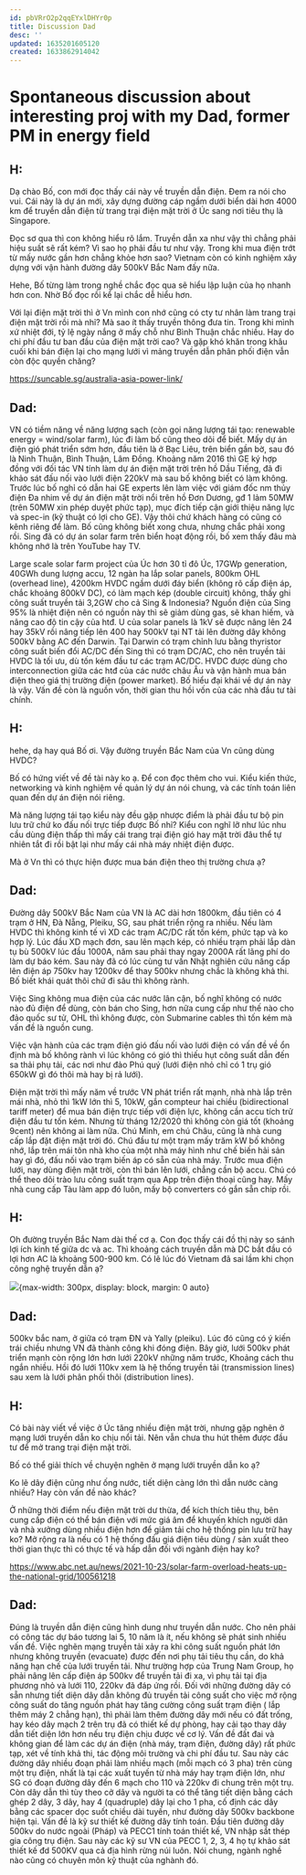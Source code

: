 ```yaml
---
id: pbVRrO2p2qqEYxlDHYr0p
title: Discussion Dad
desc: ''
updated: 1635201605120
created: 1633862914042
---
```

# Spontaneous discussion about interesting proj with my Dad, former PM in energy field

## H:

Dạ chào Bố, con mới đọc thấy cái này về truyền dẫn điện. Đem ra nói cho vui.
Cái này là dự án mới, xây dựng đường cáp ngầm dưới biển dài hơn 4000 km để truyền dẫn điện từ trang trại điện mặt trời ở Úc sang nơi tiêu thụ là Singapore.

Đọc sơ qua thì con không hiểu rõ lắm. Truyền dẫn xa như vậy thì chẳng phải hiệu suất sẽ rất kém? Vì sao họ phải đầu tư như vậy. Trong khi mua điện trớt từ mấy nước gần hơn chẳng khỏe hơn sao? Vietnam còn có kinh nghiệm xây dựng với vận hành đường dây 500kV Bắc Nam đấy nữa.

Hehe, Bố từng làm trong nghề chắc đọc qua sẽ hiểu lập luận của họ nhanh hơn con. Nhờ Bố đọc rồi kể lại chắc dễ hiểu hơn.

Với lại điện mặt trời thì ở Vn mình con nhớ cũng có cty tư nhân làm trang trại điện mặt trời rồi mà nhỉ? Mà sao ít thấy truyền thông đưa tin. Trong khi mình xứ nhiệt đới, tỷ lệ ngày nắng ở mấy chỗ như Bình Thuận chắc nhiều. Hay do chi phí đầu tư ban đầu của điện mặt trời cao? Và gặp khó khăn trong khâu cuối khi bán điện lại cho mạng lưới vì mảng truyền dẫn phân phối điện vẫn còn độc quyền chăng?

https://suncable.sg/australia-asia-power-link/

## Dad:

VN có tiềm năng về năng lượng sạch (còn gọi năng lượng tái tạo: renewable energy = wind/solar farm), lúc đi làm bố cũng theo dõi để biết. Mấy dự án điện gió phát triển sớm hơn, đầu tiên là ở Bạc Liêu, trên biển gần bờ, sau đó là Ninh Thuận, Bình Thuận, Lâm Đồng. Khoảng năm 2016 thì GE ký hợp đồng với đối tác VN tính làm dự án điện mặt trời trên hồ Dầu Tiếng, đã đi khảo sát đấu nối vào lưới điện 220kV mà sau bố không biết có làm không.
Trước lúc bố nghỉ có dẫn hai GE experts lên làm việc với giám đốc nm thủy điện Đa nhim về dự án điện mặt trời nổi trên hồ Đơn Dương, gđ 1 lảm 50MW (trên 50MW xin phép duyệt phức tạp), mục đích tiếp cận giới thiệu năng lực và spec-in (kỹ thuật có lợi cho GE). Vậy thôi chứ khách hàng có cũng có kênh riêng để làm. Bố cũng không biết xong chưa, nhưng chắc phải xong rồi.
Sing đã có dự án solar farm trên biển hoạt động rồi, bố xem thấy đâu mà không nhớ là trên YouTube hay TV.

Large scale solar farm project của Úc hơn 30 tỉ đô Úc, 17GWp generation, 40GWh dung lượng accu, 12 ngàn ha lắp solar panels, 800km OHL (overhead line), 4200km HVDC ngầm dưới đáy biển (không rõ cấp điện áp, chắc khoảng 800kV DC), có làm mạch kép (double circuit) không, thấy ghi công suất truyền tải 3,2GW cho cả Sing & Indonesia?
Nguồn điện của Sing 95% là nhiệt điện nên có nguồn này thì sẽ giảm dùng gas, sẽ khan hiếm, và nâng cao độ tin cậy của htđ.
U của solar panels là 1kV sẽ được nâng lên 24 hay 35kV rồi nâng tiếp lên 400 hay 500kV tại NT tải lên đường dây không 500kV bằng AC đến Darwin. Tại Darwin có trạm chỉnh lưu bằng thyristor công suất biến đổi AC/DC đến Sing thì có trạm DC/AC, cho nên truyền tải HVDC là tối ưu, dù tốn kém đầu tư các trạm AC/DC. HVDC được dùng cho interconnection giữa các htđ của các nước châu Âu và vận hành mua bán điện theo giá thị trường điện (power market).
Bố hiểu đại khái về dự án này là vậy. Vấn đề còn là nguồn vốn, thời gian thu hồi vốn của các nhà đầu tư tài chính.

## H:

hehe, dạ hay quá Bố ơi. Vậy đường truyền Bắc Nam của Vn cũng dùng HVDC?

Bố có hứng viết về đề tài này ko ạ. Để con đọc thêm cho vui. Kiểu kiến thức, networking và kinh nghiệm về quản lý dự án nói chung, và các tính toán liên quan đến dự án điện nói riêng.

Mà năng lượng tái tạo kiểu này đều gặp nhược điểm là phải đầu tư bộ pin lưu trữ chứ ko đấu nối trực tiếp được Bố nhỉ? Kiểu con nghĩ lỡ như lúc nhu cầu dùng điện thấp thì mấy cái trang trại điện gió hay mặt trời đâu thể tự nhiên tắt đi rồi bật lại như mấy cái nhà máy nhiệt điện được.

Mà ở Vn thì có thực hiện được mua bán điện theo thị trường chưa ạ?

## Dad:

Đường dây 500kV Bắc Nam của VN là AC dài hơn 1800km, đầu tiên có 4 trạm ở HN, Đà Nẵng, Pleiku, SG, sau phát triển rộng ra nhiều. Nếu làm HVDC thì không kinh tế vì XD các trạm AC/DC rất tốn kém, phức tạp và ko hợp lý. Lúc đầu XD mạch đơn, sau lên mạch kép, có nhiều trạm phải lắp dàn tụ bù 500kV lúc đầu 1000A, năm sau phải thay ngay 2000A rất lãng phí do  làm dự báo kém.
Sau này đã có lúc cùng tư vấn Nhật nghiên cứu nâng cấp lên điện áp 750kv hay 1200kv để thay 500kv nhưng chắc là không khả thi.
Bố biết khái quát thôi chứ đi sâu thì không rành.

Việc Sing không mua điện của các nước lân cận, bố nghĩ không có nước nào đủ điện để dùng, còn bán cho Sing, hơn nữa cung cấp như thế nào cho đảo quốc sư tử, OHL thì không được, còn Submarine cables thì tốn kém mà vấn đề là nguồn cung.

Việc vận hành của các trạm điện gió đấu nối vào lưới điện có vấn đề về ổn định mà bố không rành vì lúc không có gió thì thiếu hụt công suất dẫn đến sa thải phụ tải, các nơi như đảo Phú quý (lưới điện nhỏ chỉ có 1 trụ gió 650kW gì đó thôi mà hay bị rả lưới).

Điện mặt trời thì mấy năm về trước VN phát triển rất mạnh, nhà nhà lắp trên mái nhà, nhỏ thì 1kW lớn thì 5, 10kW, gắn compteur hai chiều (bidirectional tariff meter) để mua bán điện trực tiếp với điện lực, không cần accu tích trử điện đầu tư tốn kém. Nhưng từ tháng 12/2020 thì không còn giá tốt (khoảng 9cent) nên không ai làm nữa.
Chú Minh, em chú Châu, cũng là nhà cung cấp lắp đặt điện mặt trời đó. Chú đầu tư một trạm mấy trăm kW bố không nhớ, lắp trên mái tôn nhà kho của một nhà máy hình như chế biến hải sản hay gì đó, đấu nối vào trạm biến áp có sẵn của nhà máy. Trước mua điện lưới, nay dùng điện mặt trời, còn thì bán lên lưới, chẳng cần bộ accu.
Chú có thể theo dõi trào lưu công suất trạm qua App trên điện thoại cũng hay. Mấy nhà cung cấp Tàu làm app đó luôn, mấy bộ converters có gắn sẵn chip rồi.

## H:

Oh đường truyền Bắc Nam dài thế cơ ạ. Con đọc thấy cái đồ thị này so sánh lợi ích kinh tế giữa dc và ac. Thì khoảng cách truyền dẫn mà DC bắt đầu có lợi hơn AC là khoảng 500-900 km. Có lẽ lúc đó Vietnam đã sai lầm khi chọn công nghệ truyền dẫn ạ?

![](
https://circuitglobe.com/wp-content/uploads/2016/04/Graph-hvdc-compressor.jpg){max-width: 300px, display: block, margin: 0 auto}

## Dad:

500kv bắc nam, ở giữa có trạm ĐN và Yally (pleiku). Lúc đó cũng có ý kiến trái chiều nhưng VN đã thành công khi đóng điện. Bây giờ, lưới 500kv phát triển mạnh còn rộng lớn hơn lưới 220kV những năm trước, Khoảng cách thu ngắn nhiều. Hồi đó lưới 110kv xem là hệ thống truyền tải (transmission lines) sau xem là lưới phân phối thôi (distribution lines).

## H:
Có bài này viết về việc ở Úc tăng nhiều điện mặt trời, nhưng gặp nghẽn ở mạng lưới truyền dẫn ko chịu nổi tải. Nên vẫn chưa thu hút thêm được đầu tư để mở trang trại điện mặt trời. 

Bố có thể giải thích về chuyện nghẽn ở mạng lưới truyền dẫn ko ạ? 

Ko lẽ dây điện cũng như ống nước, tiết diện càng lớn thì dẫn nước càng nhiều? Hay còn vấn đề nào khác?

Ở những thời điểm nếu điện mặt trời dư thừa, để kích thích tiêu thụ, bên cung cấp điện có thể bán điện với mức giá âm để khuyến khích người dân và nhà xưởng dùng nhiều điện hơn để giảm tải cho hệ thống pin lưu trữ hay ko? Mở rộng ra là nếu có 1 hệ thống đấu giá điện tiêu dùng / sản xuất theo thời gian thực thì có thực tế và hấp dẫn đối với ngành điện hay ko?

https://www.abc.net.au/news/2021-10-23/solar-farm-overload-heats-up-the-national-grid/100561218

## Dad:
Đúng là truyền dẫn điện cũng hình dung như truyền dẫn nước. Cho nên phải có công tác dự báo tương lai 5, 10 năm là ít, nếu không sẽ phát sinh nhiều vấn đề.
Việc nghẽn mạng truyền tải xảy ra khi công suất nguồn phát lớn nhưng không truyền (evacuate) được đến nơi phụ tải tiêu thụ cần, do khả năng hạn chế của lưới truyền tải. Như trường hợp của Trung Nam Group, họ phải nâng lên cấp điện áp 500kv để truyền tải đi xa, vì phụ tải tại địa phương nhỏ và lưới 110, 220kv đã đáp ứng rồi. 
Đối với những đường dây có sẵn nhưng tiết diện dây dẫn không đủ truyền tải công suất cho việc mở rộng công suất do tăng nguồn phát hay tăng cường công suất trạm điện ( lắp thêm máy 2 chẳng hạn), thì phải làm thêm đường dây mới nếu có đất trống, hay kéo dây mạch 2 trên trụ đã có thiết kế dự phòng, hay cải tạo thay dây dẫn tiết diện lớn hơn nếu trụ điện chịu được về cơ lý.
Vấn đề đất đai và không gian để làm các dự án điện (nhà máy, trạm điện, đường dây) rất phức tạp, xét về tính khả thi, tác động môi trường và chi phí đầu tư.
Sau này các đường dây nhiều đoạn phải làm nhiều mạch (mỗi mạch có 3 pha) trên cùng một trụ điện, nhất là tại các xuất tuyến từ nhà máy hay trạm điện lớn, như SG có đoạn đường dây đến 6 mạch cho 110 và 220kv đi chung trên một trụ.
Còn dây dẫn thì tùy theo cở dây và người ta có thể tăng tiết diện bằng cách ghép 2 dây, 3 dây, hay 4 (quadruple) dây lại cho 1 pha, cố định các dây bằng các spacer dọc suốt chiều dài tuyến, như đường dây 500kv backbone hiện tại. Vấn đề là kỹ sư thiết kế đường dây tính toán. Đầu tiên đường dây 500kv do nước ngoài (Pháp) và PECC1 tính toán thiết kế, VN nhập sắt thép gia công trụ điện. Sau này các kỹ sư VN của PECC 1, 2, 3, 4 họ tự khảo sát thiết kế đd 500KV  qua cả địa hình rừng núi luôn. Nói chung, ngành nghề nào cũng có chuyên môn kỹ thuật của nghành đó.
